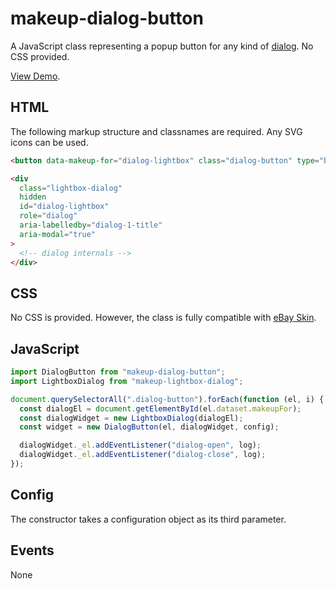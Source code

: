 # makeup-dialog-button

A JavaScript class representing a popup button for any kind of [dialog](https://ebay.github.io/mindpatterns/disclosure/dialog/index.html). No CSS provided.

[View Demo](https://makeup.github.io/makeup-js/makeup-dialog-button/index.html).

## HTML

The following markup structure and classnames are required. Any SVG icons can be used.

```html
<button data-makeup-for="dialog-lightbox" class="dialog-button" type="button" aria-haspopup="dialog">Lightbox</button>

<div
  class="lightbox-dialog"
  hidden
  id="dialog-lightbox"
  role="dialog"
  aria-labelledby="dialog-1-title"
  aria-modal="true"
>
  <!-- dialog internals -->
</div>
```

## CSS

No CSS is provided. However, the class is fully compatible with [eBay Skin](https://ebay.github.io/skin/#button).

## JavaScript

```js
import DialogButton from "makeup-dialog-button";
import LightboxDialog from "makeup-lightbox-dialog";

document.querySelectorAll(".dialog-button").forEach(function (el, i) {
  const dialogEl = document.getElementById(el.dataset.makeupFor);
  const dialogWidget = new LightboxDialog(dialogEl);
  const widget = new DialogButton(el, dialogWidget, config);

  dialogWidget._el.addEventListener("dialog-open", log);
  dialogWidget._el.addEventListener("dialog-close", log);
});
```

## Config

The constructor takes a configuration object as its third parameter.

## Events

None
